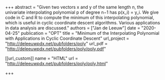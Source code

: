 +++
abstract = "Given two vectors x and y of the same length n, the univariate interpolating polynomial p of degree n−1 has p(x_i) = y_i. We give code in C and R to compute the minimum of this interpolating polynomial, which is useful in cyclic coordinate descent algorithms. Various applications in data analysis are discussed."
authors = ["Jan de Leeuw"]
date = "2020-04-25"
publication = "OPT"
title = "Minimum of the Interpolating Polynomial with Applications in Cyclic Coordinate Descent"
url_project = "http://deleeuwpdx.net/pubfolders/poly"
url_pdf = "http://deleeuwpdx.net/pubfolders/poly/poly.pdf"

[[url_custom]]
name = "HTML"
url = "http://deleeuwpdx.net/pubfolders/poly/poly.html"

+++

